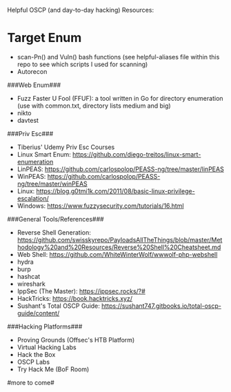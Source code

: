 Helpful OSCP (and day-to-day hacking) Resources:

# Target Enum

* scan-Pn() and Vuln() bash functions (see helpful-aliases file within this repo to see which scripts I used for scanning)
* Autorecon

###Web Enum###

* Fuzz Faster U Fool (FFUF): a tool written in Go for directory enumeration (use with common.txt, directory lists medium and big)
* nikto
* davtest

###Priv Esc###

* Tiberius' Udemy Priv Esc Courses
* Linux Smart Enum: https://github.com/diego-treitos/linux-smart-enumeration
* LinPEAS: https://github.com/carlospolop/PEASS-ng/tree/master/linPEAS
* WinPEAS: https://github.com/carlospolop/PEASS-ng/tree/master/winPEAS
* Linux: https://blog.g0tmi1k.com/2011/08/basic-linux-privilege-escalation/
* Windows: https://www.fuzzysecurity.com/tutorials/16.html

###General Tools/References###

* Reverse Shell Generation: https://github.com/swisskyrepo/PayloadsAllTheThings/blob/master/Methodology%20and%20Resources/Reverse%20Shell%20Cheatsheet.md
* Web Shell: https://github.com/WhiteWinterWolf/wwwolf-php-webshell
* hydra
* burp
* hashcat
* wireshark
* IppSec (The Master): https://ippsec.rocks/?#
* HackTricks: https://book.hacktricks.xyz/
* Sushant's Total OSCP Guide: https://sushant747.gitbooks.io/total-oscp-guide/content/

###Hacking Platforms###

* Proving Grounds (Offsec's HTB Platform)
* Virtual Hacking Labs
* Hack the Box
* OSCP Labs
* Try Hack Me (BoF Room)

#more to come#

